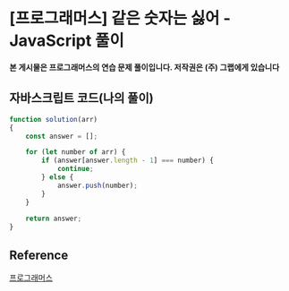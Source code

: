 # [프로그래머스] 같은 숫자는 싫어 - JavaScript 풀이

**본 게시물은 프로그래머스의 연습 문제 풀이입니다. 저작권은 (주) 그랩에게 있습니다**



## 자바스크립트 코드(나의 풀이)

```JavaScript
function solution(arr)
{
    const answer = [];

    for (let number of arr) {
        if (answer[answer.length - 1] === number) {
            continue;
        } else {
            answer.push(number);
        }
    }
    
    return answer;
}
```



## Reference

[프로그래머스](https://programmers.co.kr)

